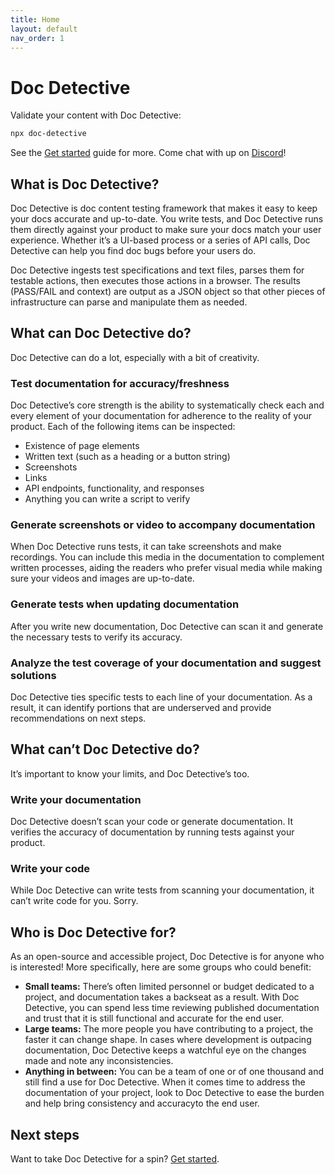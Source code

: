 ```yaml
---
title: Home
layout: default
nav_order: 1
---
```


# Doc Detective

Validate your content with Doc Detective:

```bash
npx doc-detective
```

See the [Get started](/get-started) guide for more. Come chat with up on [Discord](https://discord.gg/uAfSjVH7yr)!

## What is Doc Detective?

Doc Detective is doc content testing framework that makes it easy to keep your docs accurate and up-to-date. You write tests, and Doc Detective runs them directly against your product to make sure your docs match your user experience. Whether it’s a UI-based process or a series of API calls, Doc Detective can help you find doc bugs before your users do.

Doc Detective ingests test specifications and text files, parses them for testable actions, then executes those actions in a browser. The results (PASS/FAIL and context) are output as a JSON object so that other pieces of infrastructure can parse and manipulate them as needed.

## What can Doc Detective do?

Doc Detective can do a lot, especially with a bit of creativity.

### Test documentation for accuracy/freshness

Doc Detective’s core strength is the ability to systematically check each and every element of your documentation for adherence to the reality of your product. Each of the following items can be inspected:

- Existence of page elements
- Written text (such as a heading or a button string)
- Screenshots
- Links
- API endpoints, functionality, and responses
- Anything you can write a script to verify

### Generate screenshots or video to accompany documentation

When Doc Detective runs tests, it can take screenshots and make recordings. You can include this media in the documentation to complement written processes, aiding the readers who prefer visual media while making sure your videos and images are up-to-date.

### Generate tests when updating documentation

After you write new documentation, Doc Detective can scan it and generate the necessary tests to verify its accuracy.

### Analyze the test coverage of your documentation and suggest solutions

Doc Detective ties specific tests to each line of your documentation. As a result, it can identify portions that are underserved and provide recommendations on next steps.

## What can’t Doc Detective do?

It’s important to know your limits, and Doc Detective’s too.

### Write your documentation

Doc Detective doesn’t scan your code or generate documentation. It verifies the accuracy of documentation by running tests against your product.

### Write your code

While Doc Detective can write tests from scanning your documentation, it can’t write code for you. Sorry.

## Who is Doc Detective for?

As an open-source and accessible project, Doc Detective is for anyone who is interested! More specifically, here are some groups who could benefit:

- **Small teams:** There’s often limited personnel or budget dedicated to a project, and documentation takes a backseat as a result. With Doc Detective, you can spend less time reviewing published documentation and trust that it is still functional and accurate for the end user.
- **Large teams:** The more people you have contributing to a project, the faster it can change shape. In cases where development is outpacing documentation, Doc Detective keeps a watchful eye on the changes made and note any inconsistencies.
- **Anything in between:** You can be a team of one or of one thousand and still find a use for Doc Detective. When it comes time to address the documentation of your project, look to Doc Detective to ease the burden and help bring consistency and accuracyto the end user.

## Next steps

Want to take Doc Detective for a spin? [Get started](/get-started).
